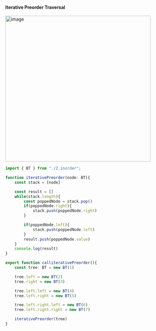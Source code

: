 #### Iterative Preorder Traversal

<img width="454" alt="image" src="https://github.com/user-attachments/assets/b32dcbb8-c2ff-42ea-92a6-6e0577545940" />


```ts
import { BT } from "./2.inorder";

function iterativePreorder(node: BT){
    const stack = [node]

    const result = []
    while(stack.length){
        const poppedNode = stack.pop()
        if(poppedNode.right){
            stack.push(poppedNode.right)
        }

        if(poppedNode.left){
            stack.push(poppedNode.left)
        }
        result.push(poppedNode.value)
    }
    console.log(result)
}

export function calliterativePreorder(){
    const tree: BT = new BT(1)

    tree.left = new BT(2)
    tree.right = new BT(3)

    tree.left.left = new BT(4)
    tree.left.right = new BT(5)

    tree.left.right.left = new BT(6)
    tree.left.right.right = new BT(7)

    iterativePreorder(tree)
}

```
